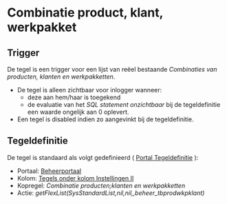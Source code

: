 # Combinatie product, klant, werkpakket

## Trigger

De tegel is een trigger voor een lijst van reëel bestaande _Combinaties van producten, klanten en werkpakketten_.

- De tegel is alleen zichtbaar voor inlogger wanneer:
  - deze aan hem/haar is toegekend
  - de evaluatie van het _SQL statement onzichtbaar_ bij de tegeldefinitie een waarde ongelijk aan 0 oplevert.
- Een tegel is disabled indien zo aangevinkt bij de tegeldefinitie.

## Tegeldefinitie

De tegel is standaard als volgt gedefinieerd ( [Portal Tegeldefinitie](/docs/instellen_inrichten/portaldefinitie/portal_tegel.md) ):

- Portaal: [Beheerportaal](/docs/probleemoplossing/portalen_en_moduleschermen/beheerportaal/README.md)
- Kolom: [Tegels onder kolom Instellingen II](/docs/probleemoplossing/portalen_en_moduleschermen/beheerportaal/tegels_onder_kolom_instellingen_ii/README.md)
- Kopregel: _Combinatie producten;klanten en werkpakketten_
- Actie: _getFlexList(SysStandardList,nil,nil,,beheer_tbprodwkpklant)_
